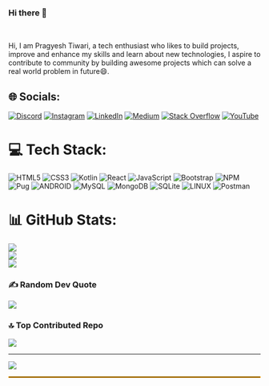 ### Hi there 👋
</br>

Hi, I am Pragyesh Tiwari, a tech enthusiast who likes to build projects, improve and enhance my skills and learn about new technologies, I aspire to contribute to community by building awesome projects which can solve a real world problem in future😄.

<!--

**Languages**
 </br>
  <code><img height="20" src="https://img.shields.io/badge/JavaScript-323330?style=for-the-badge&logo=javascript&logoColor=F7DF1E"></code>
  <code><img height="20" src="https://img.shields.io/badge/C%2B%2B-00599C?style=for-the-badge&logo=c%2B%2B&logoColor=white"></code>
  <code><img height="20" src="https://img.shields.io/badge/HTML5-E34F26?style=for-the-badge&logo=html5&logoColor=white"></code>
  <code><img height="20" src="https://img.shields.io/badge/CSS3-1572B6?style=for-the-badge&logo=css3&logoColor=white"></code>
 </br>
**Frameworks and Libraries**
 </br>
  <code><img height="20" src="https://img.shields.io/badge/Node.js-339933?style=for-the-badge&logo=nodedotjs&logoColor=white"></code>
  <code><img height="20" src="https://img.shields.io/badge/Express.js-000000?style=for-the-badge&logo=express&logoColor=white"></code>
  <code><img height="20" src="https://img.shields.io/badge/Bootstrap-563D7C?style=for-the-badge&logo=bootstrap&logoColor=white"></code>
  <code><img height="20" src="https://img.shields.io/badge/json-5E5C5C?style=for-the-badge&logo=json&logoColor=white"></code>
 </br>
**Databases**
 </br>
  <code><img height="20" src="https://img.shields.io/badge/MySQL-005C84?style=for-the-badge&logo=mysql&logoColor=white"></code>
 </br>
 
-->

## 🌐 Socials:
[![Discord](https://img.shields.io/badge/Discord-%237289DA.svg?logo=discord&logoColor=white)](https://discord.gg/https://discord.gg/XgCNY4QV) [![Instagram](https://img.shields.io/badge/Instagram-%23E4405F.svg?logo=Instagram&logoColor=white)](https://instagram.com/pragyesh.tiwari) [![LinkedIn](https://img.shields.io/badge/LinkedIn-%230077B5.svg?logo=linkedin&logoColor=white)](https://linkedin.com/in/pragyesh-tiwari-a3334a19b) [![Medium](https://img.shields.io/badge/Medium-12100E?logo=medium&logoColor=white)](https://medium.com/@Pragyeshtiwari) [![Stack Overflow](https://img.shields.io/badge/-Stackoverflow-FE7A16?logo=stack-overflow&logoColor=white)](https://stackoverflow.com/users/pragyesh-tiwari) [![YouTube](https://img.shields.io/badge/YouTube-%23FF0000.svg?logo=YouTube&logoColor=white)](https://youtube.com/@@pragyeshtiwari8713) 

# 💻 Tech Stack:
![HTML5](https://img.shields.io/badge/html5-%23E34F26.svg?style=for-the-badge&logo=html5&logoColor=white) ![CSS3](https://img.shields.io/badge/css3-%231572B6.svg?style=for-the-badge&logo=css3&logoColor=white) ![Kotlin](https://img.shields.io/badge/kotlin-%230095D5.svg?style=for-the-badge&logo=kotlin&logoColor=white) ![React](https://img.shields.io/badge/react-%2320232a.svg?style=for-the-badge&logo=react&logoColor=%2361DAFB) ![JavaScript](https://img.shields.io/badge/javascript-%23323330.svg?style=for-the-badge&logo=javascript&logoColor=%23F7DF1E) ![Bootstrap](https://img.shields.io/badge/bootstrap-%23563D7C.svg?style=for-the-badge&logo=bootstrap&logoColor=white) ![NPM](https://img.shields.io/badge/NPM-%23000000.svg?style=for-the-badge&logo=npm&logoColor=white) ![Pug](https://img.shields.io/badge/Pug-FFF?style=for-the-badge&logo=pug&logoColor=A86454) ![ANDROID](https://img.shields.io/badge/android-%2320232a.svg?style=for-the-badge&logo=android&logoColor=%a4c639) ![MySQL](https://img.shields.io/badge/mysql-%2300f.svg?style=for-the-badge&logo=mysql&logoColor=white) ![MongoDB](https://img.shields.io/badge/MongoDB-%234ea94b.svg?style=for-the-badge&logo=mongodb&logoColor=white) ![SQLite](https://img.shields.io/badge/sqlite-%2307405e.svg?style=for-the-badge&logo=sqlite&logoColor=white) ![LINUX](https://img.shields.io/badge/Linux-FCC624?style=for-the-badge&logo=linux&logoColor=black) ![Postman](https://img.shields.io/badge/Postman-FF6C37?style=for-the-badge&logo=postman&logoColor=white)
# 📊 GitHub Stats:

![](https://github-readme-stats.vercel.app/api?username=pragyesh29&theme=tokyonight&hide_border=false&include_all_commits=false&count_private=false)<br/>
![](https://github-readme-streak-stats.herokuapp.com/?user=pragyesh29&theme=tokyonight&hide_border=false)<br/>
![](https://github-readme-stats.vercel.app/api/top-langs/?username=pragyesh29&theme=tokyonight&hide_border=false&include_all_commits=false&count_private=false&layout=compact)


### ✍️ Random Dev Quote
![](https://quotes-github-readme.vercel.app/api?type=horizontal&theme=radical)


### 🔝 Top Contributed Repo
![](https://github-contributor-stats.vercel.app/api?username=pragyesh29&limit=5&theme=onedark&combine_all_yearly_contributions=true)


---
[![](https://visitcount.itsvg.in/api?id=pragyesh29&icon=0&color=5)](https://visitcount.itsvg.in)

 <hr style="border: 1px solid orange">

 <!--
 <p><img align="left" src="https://github-readme-stats.vercel.app/api/top-langs?username=pragyesh29&show_icons=true&locale=en&layout=compact" alt="pragyesh29" /></p>
 
- 🔭 I’m currently working on ...
- 🌱 I’m currently learning ...
- 👯 I’m looking to collaborate on ...
- 🤔 I’m looking for help with ...
- 💬 Ask me about ...
- 📫 How to reach me: ...
- 😄 Pronouns: ...
- ⚡ Fun fact: ...
-->

